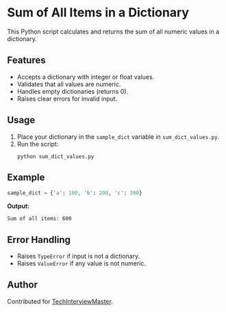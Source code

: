 # Sum of All Items in a Dictionary

This Python script calculates and returns the sum of all numeric values in a dictionary.

## Features

- Accepts a dictionary with integer or float values.
- Validates that all values are numeric.
- Handles empty dictionaries (returns 0).
- Raises clear errors for invalid input.

## Usage

1. Place your dictionary in the `sample_dict` variable in `sum_dict_values.py`.
2. Run the script:
   ```
   python sum_dict_values.py
   ```

## Example

```python
sample_dict = {'a': 100, 'b': 200, 'c': 300}
```
**Output:**
```
Sum of all items: 600
```

## Error Handling

- Raises `TypeError` if input is not a dictionary.
- Raises `ValueError` if any value is not numeric.

## Author

Contributed for [TechInterviewMaster](https://github.com/your-repo-link).